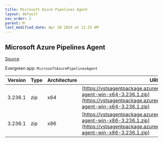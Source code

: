 ```yaml
---
title: Microsoft Azure Pipelines Agent
layout: default
nav_order: 2
parent: M
last_modified_date: Apr 10 2024 at 12:33 AM
---
```


## Microsoft Azure Pipelines Agent

[Source](https://learn.microsoft.com/en-au/azure/devops/pipelines/agents/agents)

Evergreen app: `MicrosoftAzurePipelinesAgent`

| Version | Type | Architecture | URI                                                                                                                                                                        |
| ------- | ---- | ------------ | -------------------------------------------------------------------------------------------------------------------------------------------------------------------------- |
| 3.236.1 | zip  | x64          | [https://vstsagentpackage.azureedge.net/agent/3.236.1/vsts-agent-win-x64-3.236.1.zip](https://vstsagentpackage.azureedge.net/agent/3.236.1/vsts-agent-win-x64-3.236.1.zip) |
| 3.236.1 | zip  | x86          | [https://vstsagentpackage.azureedge.net/agent/3.236.1/vsts-agent-win-x86-3.236.1.zip](https://vstsagentpackage.azureedge.net/agent/3.236.1/vsts-agent-win-x86-3.236.1.zip) |
